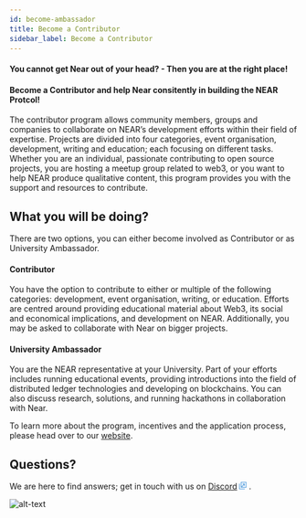 ```yaml
---
id: become-ambassador
title: Become a Contributor
sidebar_label: Become a Contributor
---
```


#### You cannot get Near out of your head? - Then you are at the right place!
#### Become a Contributor and help Near consitently in building the NEAR Protcol!

The contributor program allows community members, groups and companies to collaborate on NEAR’s development efforts within their field of expertise. Projects are divided into four categories, event organisation, development, writing and education; each focusing on different tasks. Whether you are an individual, passionate contributing to open source projects, you are hosting a meetup group related to web3, or you want to help NEAR produce qualitative content, this program provides you with the support and resources to contribute.

## What you will be doing?

There are two options, you can either become involved as Contributor or as University Ambassador.

#### Contributor
You have the option to contribute to either or multiple of the following categories: development, event organisation, writing, or education. Efforts are centred around providing educational material about Web3, its social and economical implications, and development on NEAR. Additionally, you may be asked to collaborate with Near on bigger projects.

#### University Ambassador 
You are the NEAR representative at your University. Part of your efforts includes running educational events, providing introductions into the field of distributed ledger technologies and developing on blockchains. You can also discuss research, solutions, and running hackathons in collaboration with Near. 

To learn more about the program, incentives and the application process, please head over to our [website](https://near.org/contributor/). 

## Questions?

We are here to find answers; get in touch with us on [Discord](http://near.chat) <img src="../assets/icon-link.png" alt="^" style="display: inline; width: 0.8rem;"/> .

![alt-text](assets/header.svg)
